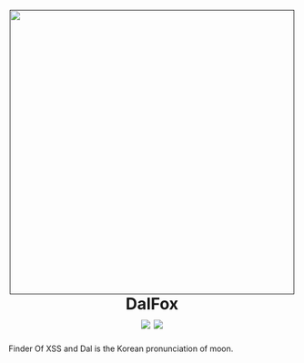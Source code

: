 <h1 align="center">
  <br>
  <a href=""><img src="https://user-images.githubusercontent.com/13212227/79071190-409c6d00-7d15-11ea-843d-f64bf147ae7b.png" alt="" width="500px;"></a>
  <br>
  DalFox
  <br>
  <a href="https://twitter.com/intent/follow?screen_name=hahwul"><img src="https://img.shields.io/twitter/follow/hahwul?style=flat-square"></a> <img src="https://img.shields.io/github/languages/top/hahwul/dalfox?style=flat-square">
</h1>
Finder Of XSS and Dal is the Korean pronunciation of moon.
